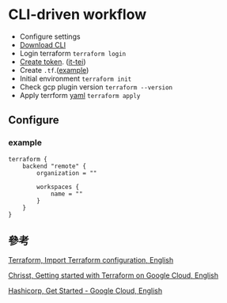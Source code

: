# CLI-driven workflow

- Configure settings
- [Download CLI](https://www.terraform.io/downloads.html)
- Login terraform `terraform login`
- [Create token](https://app.terraform.io/app/settings/tokens?source=terraform-login). ([it-tei](#))
- Create `.tf`.([example](#example))
- Initial environment `terraform init`
- Check gcp plugin version `terraform --version` 
- Apply terrform [yaml](#) `terraform apply`

## Configure

### example

```
terraform {
	backend "remote" {
		organization = ""

		workspaces {
			name = ""
		}
	}
}
```

## 參考

[Terraform, Import Terraform configuration, English](https://learn.hashicorp.com/tutorials/terraform/state-import)

[Chrisst, Getting started with Terraform on Google Cloud, English](https://cloud.google.com/community/tutorials/getting-started-on-gcp-with-terraform)

[Hashicorp, Get Started - Google Cloud, English](https://learn.hashicorp.com/terraform)
